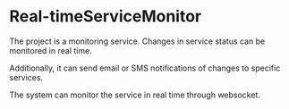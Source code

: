 # Real-timeServiceMonitor

The project is a monitoring service. Changes in service status can be monitored in real time.

Additionally, it can send email or SMS notifications of changes to specific services.

The system can monitor the service in real time through websocket.
